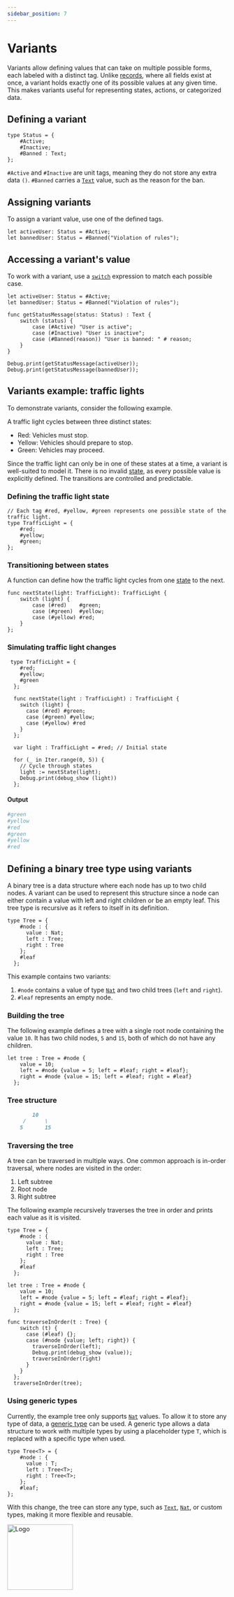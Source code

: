 ```yaml
---
sidebar_position: 7
---
```


# Variants

Variants allow defining values that can take on multiple possible forms, each labeled with a distinct tag. Unlike [records](https://internetcomputer.org/docs/motoko/fundamentals/types/records), where all fields exist at once, a variant holds exactly one of its possible values at any given time. This makes variants useful for representing states, actions, or categorized data.


## Defining a variant

```motoko no-repl
type Status = {
    #Active;
    #Inactive;
    #Banned : Text;
};
```

`#Active` and `#Inactive` are unit tags, meaning they do not store any extra data `()`. `#Banned` carries a [`Text`](https://internetcomputer.org/docs/motoko/base/Text) value, such as the reason for the ban.

## Assigning variants

To assign a variant value, use one of the defined tags.

```motoko no-repl
let activeUser: Status = #Active;
let bannedUser: Status = #Banned("Violation of rules");
```

## Accessing a variant's value

To work with a variant, use a [`switch`](https://internetcomputer.org/docs/motoko/fundamentals/control-flow/switch) expression to match each possible case.

```motoko no-repl
let activeUser: Status = #Active;
let bannedUser: Status = #Banned("Violation of rules");

func getStatusMessage(status: Status) : Text {
    switch (status) {
        case (#Active) "User is active";
        case (#Inactive) "User is inactive";
        case (#Banned(reason)) "User is banned: " # reason;
    }
}

Debug.print(getStatusMessage(activeUser));
Debug.print(getStatusMessage(bannedUser));
```

## Variants example: traffic lights

To demonstrate variants, consider the following example.

A traffic light cycles between three distinct states:

- Red: Vehicles must stop.
- Yellow: Vehicles should prepare to stop.
- Green: Vehicles may proceed.

Since the traffic light can only be in one of these states at a time, a variant is well-suited to model it. There is no invalid [state](https://internetcomputer.org/docs/motoko/fundamentals/state), as every possible value is explicitly defined. The transitions are controlled and predictable.

### Defining the traffic light state

```motoko no-repl
// Each tag #red, #yellow, #green represents one possible state of the traffic light.
type TrafficLight = {
    #red;
    #yellow;
    #green;
};
```

### Transitioning between states

A function can define how the traffic light cycles from one [state](https://internetcomputer.org/docs/motoko/fundamentals/state) to the next.

```motoko no-repl
func nextState(light: TrafficLight): TrafficLight {
    switch (light) {
        case (#red)    #green;
        case (#green)  #yellow;
        case (#yellow) #red;
    }
};
```

### Simulating traffic light changes

```motoko no-repl
 type TrafficLight = {
    #red;
    #yellow;
    #green
  };

  func nextState(light : TrafficLight) : TrafficLight {
    switch (light) {
      case (#red) #green;
      case (#green) #yellow;
      case (#yellow) #red
    }
  };

  var light : TrafficLight = #red; // Initial state

  for (_ in Iter.range(0, 5)) {
    // Cycle through states
    light := nextState(light);
    Debug.print(debug_show (light))
  };
```

#### Output

```bash
#green
#yellow
#red
#green
#yellow
#red
```

## Defining a binary tree type using variants

A binary tree is a data structure where each node has up to two child nodes. A variant can be used to represent this structure since a node can either contain a value with left and right children or be an empty leaf. This tree type is recursive as it refers to itself in its definition.

```motoko no-repl
type Tree = {
    #node : {
      value : Nat;
      left : Tree;
      right : Tree
    };
    #leaf
  };
```

This example contains two variants:

1. `#node` contains a value of type [`Nat`](https://internetcomputer.org/docs/motoko/base/Nat) and two child trees (`left` and `right`).
2. `#leaf` represents an empty node.

### Building the tree

The following example defines a tree with a single root node containing the value `10`. It has two child nodes, `5` and `15`, both of which do not have any children.

```motoko no-repl
let tree : Tree = #node {
    value = 10;
    left = #node {value = 5; left = #leaf; right = #leaf};
    right = #node {value = 15; left = #leaf; right = #leaf}
  };
```

### Tree structure

```md
        10
     /      \
    5       15
```

### Traversing the tree

A tree can be traversed in multiple ways. One common approach is in-order traversal, where nodes are visited in the order:

1. Left subtree
2. Root node
3. Right subtree

The following example recursively traverses the tree in order and prints each value as it is visited.

```motoko no-repl
type Tree = {
    #node : {
      value : Nat;
      left : Tree;
      right : Tree
    };
    #leaf
  };

let tree : Tree = #node {
    value = 10;
    left = #node {value = 5; left = #leaf; right = #leaf};
    right = #node {value = 15; left = #leaf; right = #leaf}
  };

func traverseInOrder(t : Tree) {
    switch (t) {
      case (#leaf) {};
      case (#node {value; left; right}) {
        traverseInOrder(left);
        Debug.print(debug_show (value));
        traverseInOrder(right)
      }
    }
  };
  traverseInOrder(tree);
```

### Using generic types

Currently, the example tree only supports [`Nat`](https://internetcomputer.org/docs/motoko/base/Nat) values. To allow it to store any type of data, a [generic type](https://internetcomputer.org/docs/motoko/fundamentals/types/advanced-types) can be used. A generic type allows a data structure to work with multiple types by using a placeholder type `T`, which is replaced with a specific type when used.

```motoko no-repl
type Tree<T> = {
    #node : {
      value : T;
      left : Tree<T>;
      right : Tree<T>;
    };
    #leaf;
};
```

With this change, the tree can store any type, such as [`Text`](https://internetcomputer.org/docs/motoko/base/Text), [`Nat`](https://internetcomputer.org/docs/motoko/base/Nat), or custom types, making it more flexible and reusable.

<img src="https://cdn-assets-eu.frontify.com/s3/frontify-enterprise-files-eu/eyJwYXRoIjoiZGZpbml0eVwvYWNjb3VudHNcLzAxXC80MDAwMzA0XC9wcm9qZWN0c1wvNFwvYXNzZXRzXC8zOFwvMTc2XC9jZGYwZTJlOTEyNDFlYzAzZTQ1YTVhZTc4OGQ0ZDk0MS0xNjA1MjIyMzU4LnBuZyJ9:dfinity:9Q2_9PEsbPqdJNAQ08DAwqOenwIo7A8_tCN4PSSWkAM?width=2400" alt="Logo" width="150" height="150" />